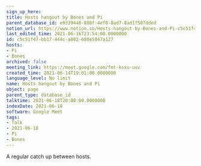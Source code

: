 ```yaml
---
sign_up_here: 
title: Hosts hangout by Bones and Pi
parent_database_id: e9339446-880f-4ef0-8ad7-8ad1f507dded
notion_url: https://www.notion.so/Hosts-hangout-by-Bones-and-Pi-c5c51f47bb17444ca802688e5847a127
last_edited_time: 2021-06-16T23:54:00.0000000
id: c5c51f47-bb17-444c-a802-688e5847a127
hosts:
- Pi
- Bones
archived: false
meeting_link: https://meet.google.com/fmt-ksxu-uuv
created_time: 2021-06-14T19:01:00.0000000
language_level: No limit
name: Hosts hangout by Bones and Pi
object: page
parent_type: database_id
talktime: 2021-06-18T20:00:00.0000000
indexDate: 2021-06-18
software: Google Meet
tags:
- Talk
- 2021-06-18
- Pi
- Bones
---
```


A regular catch up between hosts.


